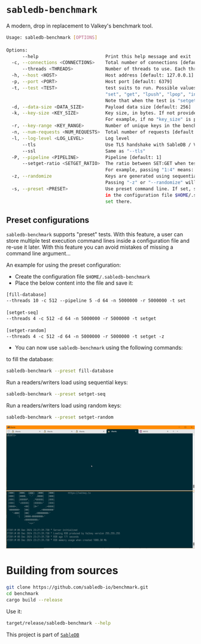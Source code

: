 # `sabledb-benchmark`

A modern, drop in replacement to Valkey's benchmark tool.


```bash
Usage: sabledb-benchmark [OPTIONS]

Options:
      --help                         Print this help message and exit
  -c, --connections <CONNECTIONS>    Total number of connections [default: 512]
      --threads <THREADS>            Number of threads to use. Each thread will run "connections / threads" connections [default: 1]
  -h, --host <HOST>                  Host address [default: 127.0.0.1]
  -p, --port <PORT>                  Host port [default: 6379]
  -t, --test <TEST>                  test suits to run. Possible values are:
                                     "set", "get", "lpush", "lpop", "incr", "rpop", "rpush", "ping", "hset", "setget".
                                     Note that when the test is "setget", you can control the ratio by passing: "--setget-ratio" [default: set]
  -d, --data-size <DATA_SIZE>        Payload data size [default: 256]
  -k, --key-size <KEY_SIZE>          Key size, in bytes. If not provided, the key size is calculated based on the requested key range.
                                     For example, if no "key_size" is provided and the "key_range" is 100,000, the key size will be 6
  -r, --key-range <KEY_RANGE>        Number of unique keys in the benchmark [default: 1000000]
  -n, --num-requests <NUM_REQUESTS>  Total number of requests [default: 1000000]
  -l, --log-level <LOG_LEVEL>        Log level
      --tls                          Use TLS handshake with SableDB / Valkey
      --ssl                          Same as "--tls"
  -P, --pipeline <PIPELINE>          Pipeline [default: 1]
      --setget-ratio <SETGET_RATIO>  The ratio between SET:GET when test is "SETGET".
                                     For example, passing "1:4" means: execute 1 SET for every 4 GET calls [default: 1:4]
  -z, --randomize                    Keys are generated using sequential manner, i.e. from "0" until "key-range" in an incremental step of "1".
                                     Passing "-z" or "--randomize" will generate random keys by generating random number from "0" -> "key-range".
  -s, --preset <PRESET>              Use preset command line. If set, sabledb-benchmark will search for the preset name
                                     in the configuration file $HOME/.sabledb-benchmark with that exact name and use the command line
                                     set there.
```

## Preset configurations

`sabledb-benchmark` supports "preset" tests. With this feature, a user can store multiple test execution command lines
inside a configuration file and re-use it later. With this feature you can avoid mistakes of missing a command line
argument...

An example for using the preset configuration:

* Create the configuration file `$HOME/.sabledb-benchmark`
* Place the below content into the file and save it:

```
[fill-database]
--threads 10 -c 512 --pipeline 5 -d 64 -n 5000000 -r 5000000 -t set

[setget-seq]
--threads 4 -c 512 -d 64 -n 5000000 -r 5000000 -t setget

[setget-random]
--threads 4 -c 512 -d 64 -n 5000000 -r 5000000 -t setget -z
```

* You can now use `sabledb-benchmark` using the following commands:

to fill the database:

```bash
sabledb-benchmark --preset fill-database
```

Run a readers/writers load using sequential keys:

```bash
sabledb-benchmark --preset setget-seq
```

Run a readers/writers load using random keys:

```bash
sabledb-benchmark --preset setget-random
```

![sabledb-benchmark progress demo](/images/sabledb-benchmark.gif)

# Building from sources

```bash
git clone https://github.com/sabledb-io/benchmark.git
cd benchmark
cargo build --release
```

Use it:

```bash
target/release/sabledb-benchmark --help
```

This project is part of [`SableDB`][1]

[1]: https://github.com/sabledb-io/sabledb


